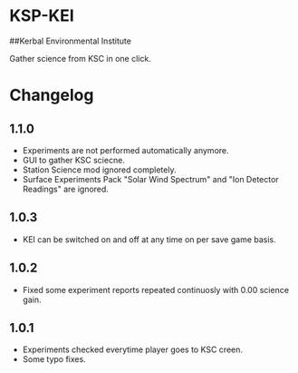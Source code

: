 # KSP-KEI
##Kerbal Environmental Institute

Gather science from KSC in one click.

# Changelog
## 1.1.0
- Experiments are not performed automatically anymore.
- GUI to gather KSC sciecne.
- Station Science mod ignored completely.
- Surface Experiments Pack "Solar Wind Spectrum" and "Ion Detector Readings" are ignored.

## 1.0.3
- KEI can be switched on and off at any time on per save game basis.

## 1.0.2
- Fixed some experiment reports repeated continuosly with 0.00 science gain.

## 1.0.1
- Experiments checked everytime player goes to KSC creen.
- Some typo fixes.
